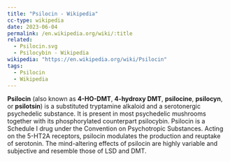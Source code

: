 ```yaml
---
title: "Psilocin - Wikipedia"
cc-type: wikipedia
date: 2023-06-04
permalink: /en.wikipedia.org/wiki/:title
related:
  - Psilocin.svg
  - Psilocybin - Wikipedia
wikipedia: "https://en.wikipedia.org/wiki/Psilocin"
tags:
  - Psilocin
  - Wikipedia
---
```

**Psilocin** (also known as **4-HO-DMT**, **4-hydroxy DMT**, **psilocine**, **psilocyn**, or **psilotsin**) is a substituted tryptamine alkaloid and a serotonergic psychedelic substance. It is present in most psychedelic mushrooms together with its phosphorylated counterpart psilocybin. Psilocin is a Schedule I drug under the Convention on Psychotropic Substances. Acting on the 5-HT2A receptors, psilocin modulates the production and reuptake of serotonin. The mind-altering effects of psilocin are highly variable and subjective and resemble those of LSD and DMT. 